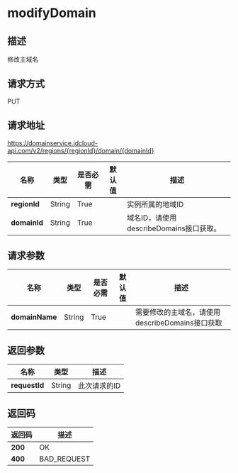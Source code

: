 # modifyDomain


## 描述
修改主域名

## 请求方式
PUT

## 请求地址
https://domainservice.jdcloud-api.com/v2/regions/{regionId}/domain/{domainId}

|名称|类型|是否必需|默认值|描述|
|---|---|---|---|---|
|**regionId**|String|True| |实例所属的地域ID|
|**domainId**|String|True| |域名ID，请使用describeDomains接口获取。|

## 请求参数
|名称|类型|是否必需|默认值|描述|
|---|---|---|---|---|
|**domainName**|String|True| |需要修改的主域名，请使用describeDomains接口获取|


## 返回参数
|名称|类型|描述|
|---|---|---|
|**requestId**|String|此次请求的ID|


## 返回码
|返回码|描述|
|---|---|
|**200**|OK|
|**400**|BAD_REQUEST|
